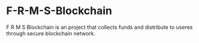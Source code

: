 # F-R-M-S-Blockchain
F R M S Blockchain is an project that collects funds and distribute to useres through secure blockchain network.
